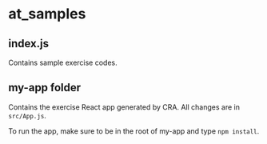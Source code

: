 # at_samples

## index.js
Contains sample exercise codes.

## my-app folder
Contains the exercise React app generated by CRA. All changes are in `src/App.js`.

To run the app, make sure to be in the root of my-app and type `npm install`.
